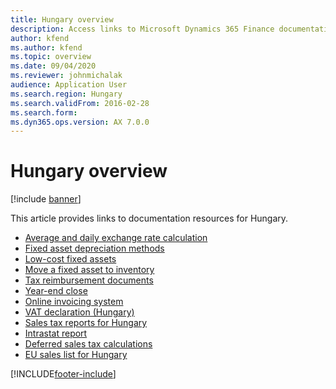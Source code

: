 ```yaml
---
title: Hungary overview
description: Access links to Microsoft Dynamics 365 Finance documentation resources for Hungary, including links that direct to resources about exchange rate calculations. 
author: kfend
ms.author: kfend
ms.topic: overview
ms.date: 09/04/2020
ms.reviewer: johnmichalak
audience: Application User
ms.search.region: Hungary
ms.search.validFrom: 2016-02-28
ms.search.form: 
ms.dyn365.ops.version: AX 7.0.0
---
```


# Hungary overview

[!include [banner](../../includes/banner.md)]

This article provides links to documentation resources for Hungary. 


- [Average and daily exchange rate calculation](emea-hun-average-daily-exchange-rate-calculation.md)
- [Fixed asset depreciation methods](emea-hun-fixed-assets-depreciation-methods.md)
- [Low-cost fixed assets](emea-hun-low-cost-fixed-assets.md)
- [Move a fixed asset to inventory](emea-hun-fixed-asset-to-inventory.md)
- [Tax reimbursement documents](emea-hun-tax-reimbursement-docs.md)
- [Year-end close](../europe/emea-cze-hun-year-end.md)
- [Online invoicing system](emea-hun-online-invoicing.md)
- [VAT declaration (Hungary)](emea-hun-vat-declaration-hungary.md)
- [Sales tax reports for Hungary](emea-hun-sales-tax-reports.md)
- [Intrastat report](emea-hun-intrastat.md)
- [Deferred sales tax calculations](emea-hun-deferred-vat.md)
- [EU sales list for Hungary](emea-hun-eu-sales-list.md)


[!INCLUDE[footer-include](../../../includes/footer-banner.md)]
